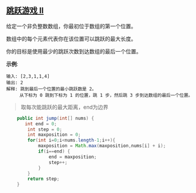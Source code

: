 ## [跳跃游戏 II](https://leetcode-cn.com/problems/jump-game-ii/)

给定一个非负整数数组，你最初位于数组的第一个位置。

数组中的每个元素代表你在该位置可以跳跃的最大长度。

你的目标是使用最少的跳跃次数到达数组的最后一个位置。

**示例**:

```
输入: [2,3,1,1,4]
输出: 2
解释: 跳到最后一个位置的最小跳跃数是 2。
     从下标为 0 跳到下标为 1 的位置，跳 1 步，然后跳 3 步到达数组的最后一个位置。
```

> 取每次能跳跃的最大距离，end为边界

```java
    public int jump(int[] nums) {
       int end = 0;
        int step = 0;
        int maxposition = 0;
        for(int i=0;i<nums.length-1;i++){
            maxposition = Math.max(maxposition,nums[i] + i);
            if(i==end) {
                end = maxposition;
                step++;
            }
        }
        return step;
    }
```





